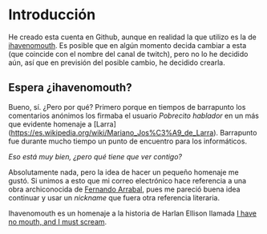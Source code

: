 # Introducción

He creado esta cuenta en Github, aunque en realidad la que utilizo es la de [ihavenomouth](https://github.com/ihavenomouth). Es posible que en algún momento decida cambiar a esta (que coincide con el nombre del canal de twitch), pero no lo he decidido aún, así que en previsión del posible cambio, he decidido crearla.

## Espera ¿ihavenomouth?

Bueno, sí. ¿Pero por qué? Primero porque en tiempos de barrapunto los comentarios anónimos los firmaba el usuario *Pobrecito hablador* en un más que evidente homenaje a [Larra] (https://es.wikipedia.org/wiki/Mariano_Jos%C3%A9_de_Larra). Barrapunto fue durante mucho tiempo un punto de encuentro para los informáticos.

*Eso está muy bien, ¿pero qué tiene que ver contigo?*

Absolutamente nada, pero la idea de hacer un pequeño homenaje me gustó. Si unimos a esto que mi correo electrónico hace referencia a una obra archiconocida de [Fernando Arrabal](https://es.wikipedia.org/wiki/Fernando_Arrabal), pues me pareció buena idea continuar y usar un *nickname* que fuera otra referencia literaria.

Ihavenomouth es un homenaje a la historia de Harlan Ellison llamada [I have no mouth, and I must scream](https://es.wikipedia.org/wiki/No_tengo_boca_y_debo_gritar).
